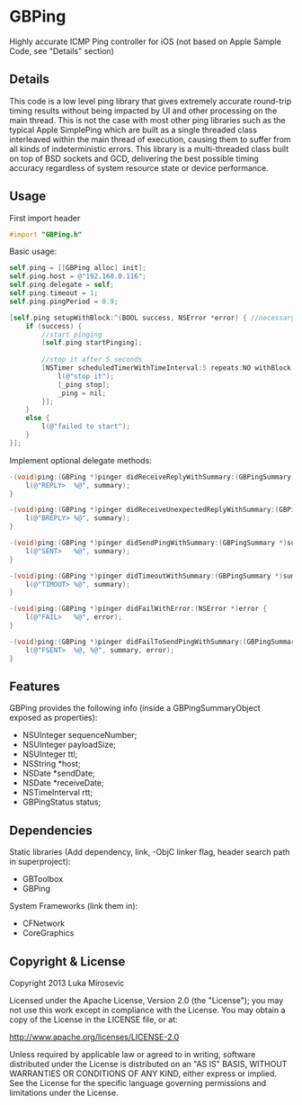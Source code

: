 GBPing
============

Highly accurate ICMP Ping controller for iOS (not based on Apple Sample Code, see "Details" section)

Details
------------

This code is a low level ping library that gives extremely accurate round-trip timing results without being impacted by UI and other processing on the main thread. This is not the case with most other ping libraries such as the typical Apple SimplePing which are built as a single threaded class interleaved within the main thread of execution, causing them to suffer from all kinds of indeterministic errors. This library is a multi-threaded class built on top of BSD sockets and GCD, delivering the best possible timing accuracy regardless of system resource state or device performance.

Usage
------------

First import header

```objective-c
#import "GBPing.h"
```

Basic usage:

```objective-c
self.ping = [[GBPing alloc] init];
self.ping.host = @"192.168.0.116";
self.ping.delegate = self;
self.ping.timeout = 1;
self.ping.pingPeriod = 0.9;

[self.ping setupWithBlock:^(BOOL success, NSError *error) { //necessary to resolve hostname
    if (success) {
        //start pinging
        [self.ping startPinging];
        
        //stop it after 5 seconds
        [NSTimer scheduledTimerWithTimeInterval:5 repeats:NO withBlock:^{
            l(@"stop it");
            [_ping stop];
            _ping = nil;
        }];
    }
    else {
        l(@"failed to start");
    }
}];
```

Implement optional delegate methods:

```objective-c
-(void)ping:(GBPing *)pinger didReceiveReplyWithSummary:(GBPingSummary *)summary {
    l(@"REPLY>  %@", summary);
}

-(void)ping:(GBPing *)pinger didReceiveUnexpectedReplyWithSummary:(GBPingSummary *)summary {
    l(@"BREPLY> %@", summary);
}

-(void)ping:(GBPing *)pinger didSendPingWithSummary:(GBPingSummary *)summary {
    l(@"SENT>   %@", summary);
}

-(void)ping:(GBPing *)pinger didTimeoutWithSummary:(GBPingSummary *)summary {
    l(@"TIMOUT> %@", summary);
}

-(void)ping:(GBPing *)pinger didFailWithError:(NSError *)error {
    l(@"FAIL>   %@", error);
}

-(void)ping:(GBPing *)pinger didFailToSendPingWithSummary:(GBPingSummary *)summary error:(NSError *)error {
    l(@"FSENT>  %@, %@", summary, error);
}
```

Features
------------

GBPing provides the following info (inside a GBPingSummaryObject exposed as properties):

* NSUInteger        sequenceNumber;
* NSUInteger        payloadSize;
* NSUInteger        ttl;
* NSString          *host;
* NSDate            *sendDate;
* NSDate            *receiveDate;
* NSTimeInterval    rtt;
* GBPingStatus      status;

Dependencies
------------

Static libraries (Add dependency, link, -ObjC linker flag, header search path in superproject):

* GBToolbox
* GBPing

System Frameworks (link them in):

* CFNetwork
* CoreGraphics

Copyright & License
------------

Copyright 2013 Luka Mirosevic

Licensed under the Apache License, Version 2.0 (the "License"); you may not use this work except in compliance with the License. You may obtain a copy of the License in the LICENSE file, or at:

http://www.apache.org/licenses/LICENSE-2.0

Unless required by applicable law or agreed to in writing, software distributed under the License is distributed on an "AS IS" BASIS, WITHOUT WARRANTIES OR CONDITIONS OF ANY KIND, either express or implied. See the License for the specific language governing permissions and limitations under the License.